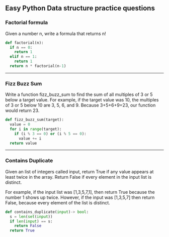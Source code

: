 ## Easy Python Data structure practice questions

### Factorial formula
Given a number n, write a formula that returns n!

```python
def factorial(n):
  if n == 0:
    return 1
  elif n == 1:
    return 1
  return n * factorial(n-1)
```

---

### Fizz Buzz Sum
Write a function fizz_buzz_sum to find the sum of all multiples of 3 or 5 below a target value. For example, if the target value was 10, the multiples of 3 or 5 below 10 are 3, 5, 6, and 9. Because 3+5+6+9=23, our function would return 23.

```python
def fizz_buzz_sum(target):
  value = 0
  for i in range(target):
    if (i % 3 == 0) or (i % 5 == 0):
      value += i
  return value
```

---

### Contains Duplicate
Given an list of integers called input, return True if any value appears at least twice in the array. Return False if every element in the input list is distinct.

For example, if the input list was [1,3,5,7,1], then return True because the number 1 shows up twice. However, if the input was [1,3,5,7] then return False, because every element of the list is distinct.

```python
def contains_duplicate(input)-> bool:
  s = len(set(input))
  if len(input) == s:
    return False
  return True
```
